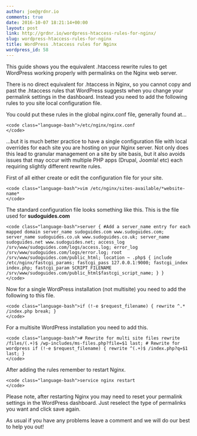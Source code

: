```yaml
---
author: joe@grdnr.io
comments: true
date: 2016-10-07 18:21:14+00:00
layout: post
link: http://grdnr.io/wordpress-htaccess-rules-for-nginx/
slug: wordpress-htaccess-rules-for-nginx
title: WordPress .htaccess rules for Nginx
wordpress_id: 58
---
```


This guide shows you the equivalent .htaccess rewrite rules to get WordPress working properly with permalinks on the Nginx web server.




There is no direct equivalent for .htaccess in Nginx, so you cannot copy and past the .htaccess rules that WordPress suggests when you change your permalink settings in the dashboard. Instead you need to add the following rules to you site local configuration file.





You could put these rules in the global nginx.conf file, generally found at…  




    
    <code class="language-bash">/etc/nginx/nginx.conf
    </code>





…but it is much better practice to have a single configuration file with local overrides for each site you are hosting on your Nginx server. Not only does this lead to granular management on a site by site basis, but it also avoids issues that may occur with multiple PHP apps (Drupal, Joomla! etc) each requiring slightly different rewrite rules.





First of all either create or edit the configuration file for your site.




    
    <code class="language-bash">vim /etc/nginx/sites-available/*website-name*  
    </code>





The standard configuration file looks something like this. This is the file used for **sudoguides.com**  




    
    <code class="language-bash">server { #Add a server_name entry for each mapped domain server_name sudoguides.com www.sudoguides.com; server_name sudoguides.co.uk www.sudoguides.co.uk; server_name sudoguides.net www.sudoguides.net; access_log /srv/www/sudoguides.com/logs/access.log; error_log /srv/www/sudoguides.com/logs/error.log; root /srv/www/sudoguides.com/public_html; location ~ .php$ { include /etc/nginx/fastcgi_params; fastcgi_pass 127.0.0.1:9000; fastcgi_index index.php; fastcgi_param SCRIPT_FILENAME /srv/www/sudoguides.com/public_html$fastcgi_script_name; } }  
    </code>





Now for a single WordPress installation (not multisite) you need to add the following to this file.  




    
    <code class="language-bash">if (!-e $request_filename) { rewrite ^.* /index.php break; }  
    </code>





For a multisite WordPress installation you need to add this.  




    
    <code class="language-bash"># Rewrite for multi site files rewrite /files/(.+)$ /wp-includes/ms-files.php?file=$1 last; # Rewrite for wordpress if (!-e $request_filename) { rewrite ^(.+)$ /index.php?q=$1 last; }
    </code>





After adding the rules remember to restart Nginx.




    
    <code class="language-bash">service nginx restart  
    </code>





Please note, after restarting Nginx you may need to reset your permalink settings in the WordPress dashboard. Just reselect the type of permalinks you want and click save again.





As usual if you have any problems leave a comment and we will do our best to help you out!
